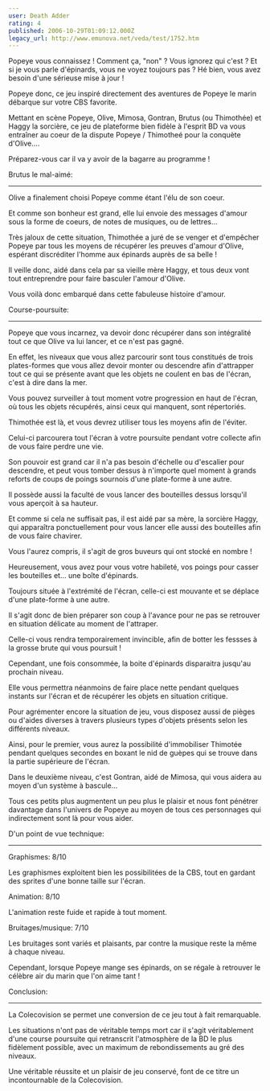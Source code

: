 ```yaml
---
user: Death Adder
rating: 4
published: 2006-10-29T01:09:12.000Z
legacy_url: http://www.emunova.net/veda/test/1752.htm
---
```

Popeye vous connaissez ! Comment ça, "non" ? Vous ignorez qui c'est ? Et si je vous parle d'épinards, vous ne voyez toujours pas ? Hé bien, vous avez besoin d'une sérieuse mise à jour !  

Popeye donc, ce jeu inspiré directement des aventures de Popeye le marin débarque sur votre CBS favorite.  

Mettant en scène Popeye, Olive, Mimosa, Gontran, Brutus (ou Thimothée) et Haggy la sorcière, ce jeu de plateforme bien fidèle à l'esprit BD va vous entraîner au coeur de la dispute Popeye / Thimotheé pour la conquète d'Olive....  

Préparez-vous car il va y avoir de la bagarre au programme !  

  

  

Brutus le mal-aimé:  

-------------------------  

Olive a finalement choisi Popeye comme étant l'élu de son coeur.  

Et comme son bonheur est grand, elle lui envoie des messages d'amour sous la forme de coeurs, de notes de musiques, ou de lettres...  

Très jaloux de cette situation, Thimothée a juré de se venger et d'empêcher Popeye par tous les moyens de récupérer les preuves d'amour d'Olive, espérant discréditer l'homme aux épinards auprès de sa belle !  

Il veille donc, aidé dans cela par sa vieille mère Haggy, et tous deux vont tout entreprendre pour faire basculer l'amour d'Olive.  

Vous voilà donc embarqué dans cette fabuleuse histoire d'amour.  

  

  

Course-poursuite:  

----------------------  

Popeye que vous incarnez, va devoir donc récupérer dans son intégralité tout ce que Olive va lui lancer, et ce n'est pas gagné.  

En effet, les niveaux que vous allez parcourir sont tous constitués de trois plates-formes que vous allez devoir monter ou descendre afin d'attrapper tout ce qui se présente avant que les objets ne coulent en bas de l'écran, c'est à dire dans la mer.  

Vous pouvez surveiller à tout moment votre progression en haut de l'écran, où tous les objets récupérés, ainsi ceux qui manquent, sont répertoriés.  

Thimothée est là, et vous devrez utiliser tous les moyens afin de l'éviter.  

Celui-ci parcourera tout l'écran à votre poursuite pendant votre collecte afin de vous faire perdre une vie.  

Son pouvoir est grand car il n'a pas besoin d'échelle ou d'escalier pour descendre, et peut vous tomber dessus à n'importe quel moment à grands reforts de coups de poings sournois d'une plate-forme à une autre.  

Il possède aussi la faculté de vous lancer des bouteilles dessus lorsqu'il vous aperçoit à sa hauteur.  

Et comme si cela ne suffisait pas, il est aidé par sa mère, la sorcière Haggy, qui apparaîtra ponctuellement pour vous lancer elle aussi des bouteilles afin de vous faire chavirer.  

Vous l'aurez compris, il s'agit de gros buveurs qui ont stocké en nombre !  

Heureusement, vous avez pour vous votre habileté, vos poings pour casser les bouteilles et... une boîte d'épinards.  

Toujours située à l'extrémité de l'écran, celle-ci est mouvante et se déplace d'une plate-forme à une autre.  

Il s'agit donc de bien préparer son coup à l'avance pour ne pas se retrouver en situation délicate au moment de l'attraper.  

Celle-ci vous rendra temporairement invincible, afin de botter les fessses à la grosse brute qui vous poursuit !  

Cependant, une fois consommée, la boite d'épinards disparaitra jusqu'au prochain niveau.  

Elle vous permettra néanmoins de faire place nette pendant quelques instants sur l'écran et de récupérer les objets en situation critique.  

Pour agrémenter encore la situation de jeu, vous disposez aussi de pièges ou d'aides diverses à travers plusieurs types d'objets présents selon les différents niveaux.  

Ainsi, pour le premier, vous aurez la possibilité d'immobiliser Thimotée pendant quelques secondes en boxant le nid de guèpes qui se trouve dans la partie supérieure de l'écran.  

Dans le deuxième niveau, c'est Gontran, aidé de Mimosa, qui vous aidera au moyen d'un système à bascule...  

Tous ces petits plus augmentent un peu plus le plaisir et nous font pénétrer davantage dans l'univers de Popeye au moyen de tous ces personnages qui indirectement sont là pour vous aider.  

  

  

D'un point de vue technique:  

------------------------------------  

Graphismes: 8/10  

Les graphismes exploitent bien les possibilitées de la CBS, tout en gardant des sprites d'une bonne taille sur l'écran.  

  

Animation: 8/10  

L'animation reste fuide et rapide à tout moment.  

  

Bruitages/musique: 7/10  

Les bruitages sont variés et plaisants, par contre la musique reste la même à chaque niveau.  

Cependant, lorsque Popeye mange ses épinards, on se régale à retrouver le célèbre air du marin que l'on aime tant !  

  

  

Conclusion:  

---------------  

La Colecovision se permet une conversion de ce jeu tout à fait remarquable.  

Les situations n'ont pas de véritable temps mort car il s'agit véritablement d'une course poursuite qui retranscrit l'atmosphère de la BD le plus fidèlement possible, avec un maximum de rebondissements au gré des niveaux.  

Une véritable réussite et un plaisir de jeu conservé, font de ce titre un incontournable de la Colecovision.